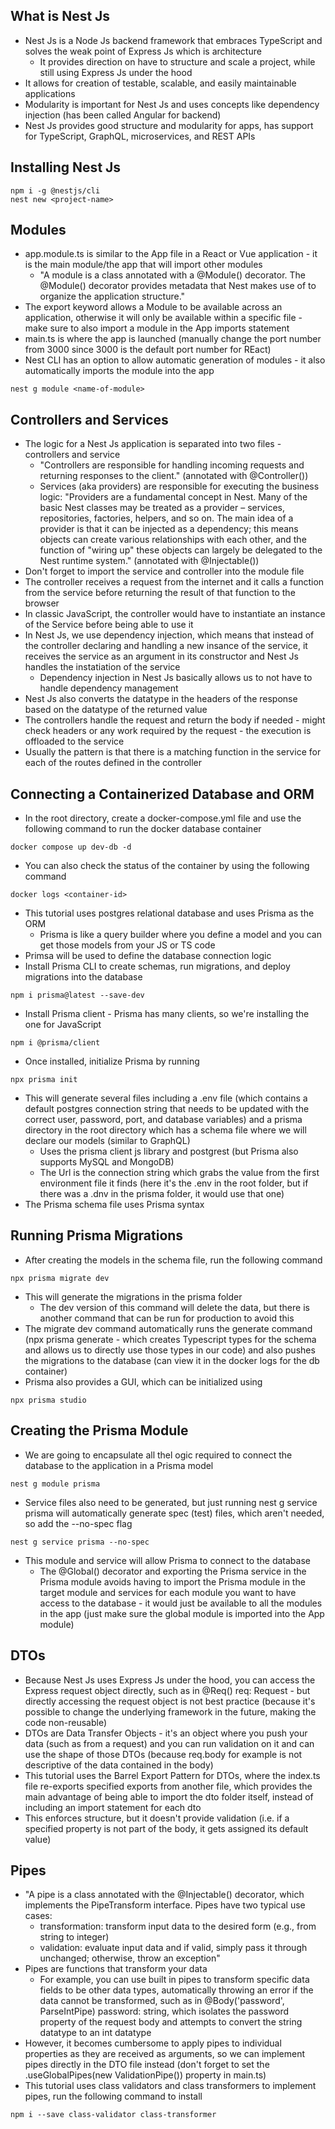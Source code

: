 ## What is Nest Js
* Nest Js is a Node Js backend framework that embraces TypeScript and solves the weak point of Express Js which is architecture
    * It provides direction on have to structure and scale a project, while still using Express Js under the hood
* It allows for creation of testable, scalable, and easily maintainable applications
* Modularity is important for Nest Js and uses concepts like dependency injection (has been called Angular for backend)
* Nest Js provides good structure and modularity for apps, has support for TypeScript, GraphQL, microservices, and REST APIs

## Installing Nest Js
```
npm i -g @nestjs/cli
nest new <project-name>
```

## Modules
* app.module.ts is similar to the App file in a React or Vue application - it is the main module/the app that will import other modules
    * "A module is a class annotated with a @Module() decorator. The @Module() decorator provides metadata that Nest makes use of to organize the application structure."
* The export keyword allows a Module to be available across an application, otherwise it will only be available within a specific file - make sure to also import a module in the App imports statement
* main.ts is where the app is launched (manually change the port number from 3000 since 3000 is the default port number for REact)
* Nest CLI has an option to allow automatic generation of modules - it also automatically imports the module into the app
```
nest g module <name-of-module>
```

## Controllers and Services
* The logic for a Nest Js application is separated into two files - controllers and service
    * "Controllers are responsible for handling incoming requests and returning responses to the client." (annotated with @Controller())
    * Services (aka providers) are responsible for executing the business logic: "Providers are a fundamental concept in Nest. Many of the basic Nest classes may be treated as a provider – services, repositories, factories, helpers, and so on. The main idea of a provider is that it can be injected as a dependency; this means objects can create various relationships with each other, and the function of "wiring up" these objects can largely be delegated to the Nest runtime system." (annotated with @Injectable())
* Don't forget to import the service and controller into the module file
* The controller receives a request from the internet and it calls a function from the service before returning the result of that function to the browser
* In classic JavaScript, the controller would have to instantiate an instance of the Service before being able to use it
* In Nest Js, we use dependency injection, which means that instead of the controller declaring and handling a new insance of the service, it receives the service as an argument in its constructor and Nest Js handles the instatiation of the service
    * Dependency injection in Nest Js basically allows us to not have to handle dependency management
* Nest Js also converts the datatype in the headers of the response based on the datatype of the returned value
* The controllers handle the request and return the body if needed - might check headers or any work required by the request - the execution is offloaded to the service
* Usually the pattern is that there is a matching function in the service for each of the routes defined in the controller

## Connecting a Containerized Database and ORM
* In the root directory, create a docker-compose.yml file and use the following command to run the docker database container
```
docker compose up dev-db -d
```
* You can also check the status of the container by using the following command
```
docker logs <container-id>
```
* This tutorial uses postgres relational database and uses Prisma as the ORM
    * Prisma is like a query builder where you define a model and you can get those models from your JS or TS code
* Primsa will be used to define the database connection logic
* Install Prisma CLI to create schemas, run migrations, and deploy migrations into the database
```
npm i prisma@latest --save-dev
```
* Install Prisma client - Prisma has many clients, so we're installing the one for JavaScript
```
npm i @prisma/client
```
* Once installed, initialize Prisma by running
```
npx prisma init
```
* This will generate several files including a .env file (which contains a default postgres connection string that needs to be updated with the correct user, password, port, and database variables) and a prisma directory in the root directory which has a schema file where we will declare our models (similar to GraphQL)
    * Uses the prisma client js library and postgrest (but Prisma also supports MySQL and MongoDB)
    * The Url is the connection string which grabs the value from the first environment file it finds (here it's the .env in the root folder, but if there was a .dnv in the prisma folder, it would use that one)
* The Prisma schema file uses Prisma syntax

## Running Prisma Migrations
* After creating the models in the schema file, run the following command
```
npx prisma migrate dev
```
* This will generate the migrations in the prisma folder
    * The dev version of this command will delete the data, but there is another command that can be run for production to avoid this
* The migrate dev command automatically runs the generate command (npx prisma generate - which creates Typescript types for the schema and allows us to directly use those types in our code) and also pushes the migrations to the database (can view it in the docker logs for the db container)
* Prisma also provides a GUI, which can be initialized using
```
npx prisma studio
```

## Creating the Prisma Module
* We are going to encapsulate all thel ogic required to connect the database to the application in a Prisma model
```
nest g module prisma
```
* Service files also need to be generated, but just running nest g service prisma will automatically generate spec (test) files, which aren't needed, so add the --no-spec flag
```
nest g service prisma --no-spec
```
* This module and service will allow Prisma to connect to the database
    * The @Global() decorator and exporting the Prisma service in the Prisma module avoids having to import the Prisma module in the target module and services for each module you want to have access to the database - it would just be available to all the modules in the app (just make sure the global module is imported into the App module)

## DTOs
* Because Nest Js uses Express Js under the hood, you can access the Express request object directly, such as in @Req() req: Request - but directly accessing the request object is not best practice (because it's possible to change the underlying framework in the future, making the code non-reusable)
* DTOs are Data Transfer Objects - it's an object where you push your data (such as from a request) and you can run validation on it and can use the shape of those DTOs (because req.body for example is not descriptive of the data contained in the body)
* This tutorial uses the Barrel Export Pattern for DTOs, where the index.ts file re-exports specified exports from another file, which provides the main advantage of being able to import the dto folder itself, instead of including an import statement for each dto
* This enforces structure, but it doesn't provide validation (i.e. if a specified property is not part of the body, it gets assigned its default value)

## Pipes
* "A pipe is a class annotated with the @Injectable() decorator, which implements the PipeTransform interface. Pipes have two typical use cases:
    * transformation: transform input data to the desired form (e.g., from string to integer)
    * validation: evaluate input data and if valid, simply pass it through unchanged; otherwise, throw an exception"
* Pipes are functions that transform your data
    * For example, you can use built in pipes to transform specific data fields to be other data types, automatically throwing an error if the data cannot be transformed, such as in @Body('password', ParseIntPipe) password: string, which isolates the password property of the request body and attempts to convert the string datatype to an int datatype
* However, it becomes cumbersome to apply pipes to individual properties as they are received as arguments, so we can implement pipes directly in the DTO file instead (don't forget to set the .useGlobalPipes(new ValidationPipe()) property in main.ts)
* This tutorial uses class validators and class transformers to implement pipes, run the following command to install
```
npm i --save class-validator class-transformer
```